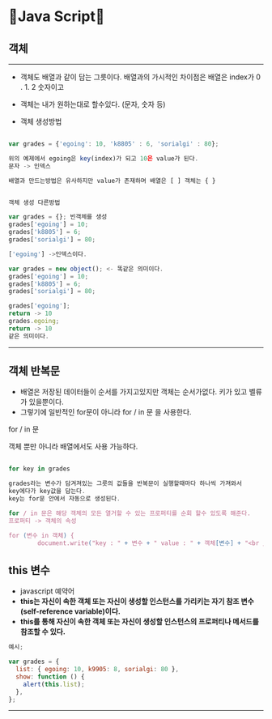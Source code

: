 # **🦄Java Script🦄**

## **객체**

---

- 객체도 배열과 같이 담는 그릇이다. 배열과의 가시적인 차이점은 배열은 index가 0 . 1. 2 숫자이고
- 객체는 내가 원하는대로 할수있다. (문자, 숫자 등)

- 객체 생성방법

```js

var grades = {'egoing': 10, 'k8805' : 6, 'sorialgi' : 80};

위의 예제에서 egoing은 key(index)가 되고 10은 value가 된다.
문자 -> 인덱스

배열과 만드는방법은 유사하지만 value가 존재하며 배열은 [ ] 객체는 { }


객체 생성 다른방법

var grades = {}; 빈객체를 생성
grades['egoing'] = 10;
grades['k8805'] = 6;
grades['sorialgi'] = 80;

['egoing'] ->인덱스이다.

var grades = new object(); <- 똑같은 의미이다.
grades['egoing'] = 10;
grades['k8805'] = 6;
grades['sorialgi'] = 80;

grades['egoing'];
return -> 10
grades.egoing;
return -> 10
같은 의미이다.

```

---

## 객체 반복문

- 배열은 저장된 데이터들이 순서를 가지고있지만 객체는 순서가없다. 키가 있고 벨류가 있을뿐이다.
- 그렇기에 일반적인 for문이 아니라 for / in 문 을 사용한다.

for / in 문

객체 뿐만 아니라 배열에서도 사용 가능하다.

```js

for key in grades

grades라는 변수가 담겨져있는 그릇의 값들을 반복문이 실행할때마다 하나씩 가져와서
key에다가 key값을 담는다.
key는 for문 안에서 자동으로 생성된다.

for / in 문은 해당 객체의 모든 열거할 수 있는 프로퍼티를 순회 할수 있도록 해준다.
프로퍼티 -> 객체의 속성

for (변수 in 객체) {
        document.write("key : " + 변수 + " value : " + 객체[변수] + "<br />");
```

## this 변수

- javascript 예약어
- **this는 자신이 속한 객체 또는 자신이 생성할 인스턴스를 가리키는 자기 참조 변수(self-reference variable)이다.**
- **this를 통해 자신이 속한 객체 또는 자신이 생성할 인스턴스의 프로퍼티나 메서드를 참조할 수 있다.**

```js
예시;

var grades = {
  list: { egoing: 10, k9905: 8, sorialgi: 80 },
  show: function () {
    alert(this.list);
  },
};
```

---
